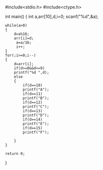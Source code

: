 #include<stdio.h>
#include<ctype.h>

int main()
{
	int a,arr[10],d,i=0;
	scanf("%d",&a);
	
	while(a>0)
	{
		d=a%16;
		arr[i]=d;
		 a=a/16;
		 i++;
	}
	for(;i>=0;i--)
	{
		d=arr[i];
		if(d>=0&&d<=9)
		printf("%d ",d);
		else
		{
			if(d==10)
			printf("A");
			if(d==11)
			printf("B");
			if(d==12)
			printf("C");
			if(d==13)
			printf("D");
			if(d==14)
			printf("E");
			if(d==15)
			printf("F");
			
		}
	}
	
	return 0;
}
